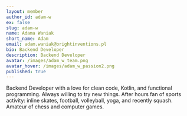 ```yaml
---
layout: member
author_id: adam-w
ex: false
slug: adam-w
name: Adama Waniak
short_name: Adam
email: adam.waniak@brightinventions.pl
bio: Backend Developer
description: Backend Developer
avatar: /images/adam_w_team.png
avatar_hover: /images/adam_w_passion2.png
published: true
---
```

Backend Developer with a love for clean code, Kotlin, and functional programming. Always willing to try new things. After hours fan of sports activity: inline skates, football, volleyball, yoga, and recently squash. Amateur of chess and computer games.